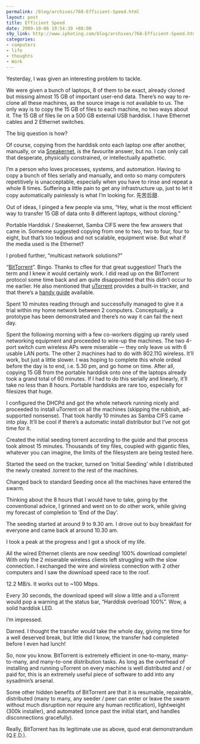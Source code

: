 ```yaml
--- 
permalink: /blog/archives/768-Efficient-Speed.html
layout: post
title: Efficient Speed
date: 2009-10-06 19:54:39 +08:00
s9y_link: http://www.iphoting.com/blog/archives/768-Efficient-Speed.html
categories: 
- computers
- life
- thoughts
- Work
---
```

<p class="whiteline"><p>Yesterday, I was given an interesting problem to tackle.</p>
</p><p class="whiteline"><p>We were given a bunch of laptops, 8 of them to be exact, already cloned but missing almost 15 GB of important user-end data. There&#8217;s no way to re-clone all these machines, as the source image is not available to us. The only way is to copy the 15 GB of files to each machine, no two ways about it. The 15 GB of files lie on a 500 GB external USB harddisk. I have Ethernet cables and 2 Ethernet switches.</p>
</p><p class="whiteline"><p>The big question is how?</p>
</p><p class="whiteline"><p>Of course, copying from the harddisk onto each laptop one after another, manually, or via <a onclick="_gaq.push(['_trackPageview', '/extlink/en.wikipedia.org/wiki/Sneakernet']);"  href="http://en.wikipedia.org/wiki/Sneakernet">Sneakernet</a>, is the favourite answer, but no. I can only call that desperate, physically constrained, or intellectually apathetic.</p>
</p><p class="whiteline"><p>I&#8217;m a person who loves processes, systems, and automation. Having to copy a bunch of files serially and manually, and onto so many computers repetitively is unacceptable, especially when you have to rinse and repeat a whole 8 times. Suffering a little pain to get any infrastructure up, just to let it copy automatically painlessly is what I&#8217;m looking for. 先苦后甜.</p>
</p><p class="whiteline"><p>Out of ideas, I pinged a few people via sms, &#8220;Hey, what is the most efficient way to transfer 15 GB of data onto 8 different laptops, without cloning.&#8221;</p>
</p><p class="whiteline"><p>Portable Harddisk / Sneakernet, Samba CIFS were the few answers that came in. Someone suggested copying from one to two, two to four, four to eight, but that&#8217;s too tedious and not scalable, equipment wise. But what if the media used is the Ethernet?</p>
</p><p class="whiteline"><p>I probed further, &#8220;multicast network solutions?&#8221;</p>
</p><p class="whiteline"><p>&#8220;<a onclick="_gaq.push(['_trackPageview', '/extlink/en.wikipedia.org/wiki/BitTorrent_(protocol)']);"  href="http://en.wikipedia.org/wiki/BitTorrent_(protocol)">BitTorrent</a>&#8221;. Bingo. Thanks to cflee for that great suggestion! That&#8217;s the term and I knew it would certainly work. I did read up on the BitTorrent protocol some time back and am quite disappointed that this didn&#8217;t occur to me earlier. He also mentioned that <a onclick="_gaq.push(['_trackPageview', '/extlink/www.utorrent.com/']);"  href="http://www.utorrent.com/">uTorrent</a> provides a built-in tracker, and that there&#8217;s a <a onclick="_gaq.push(['_trackPageview', '/extlink/www.utorrent.com/documentation/make-a-torrent']);"  href="http://www.utorrent.com/documentation/make-a-torrent">handy guide</a> available.</p>
</p><p class="whiteline"><p>Spent 10 minutes reading through and successfully managed to give it a trial within my home network between 2 computers. Conceptually, a prototype has been demonstrated and there&#8217;s no way it can fail the next day.</p>
</p><p class="whiteline"><p>Spent the following morning with a few co-workers digging up rarely used networking equipment and proceeded to wire-up the machines. The two 4-port switch cum wireless APs were miserable — they only leave us with 6 usable LAN ports. The other 2 machines had to do with 802.11G wireless. It&#8217;ll work, but just a little slower. I was hoping to complete this whole ordeal before the day is to end, i.e. 5.30 pm, and go home on time. After all, copying 15 GB from the portable harddisk onto one of the laptops already took a grand total of 60 minutes. If I had to do this serially and linearly, it&#8217;ll take no less than 8 hours. Portable harddisks are rare too, especially for filesizes that huge.</p>
</p><p class="whiteline"><p>I configured the DHCPd and got the whole network running nicely and proceeded to install uTorrent on all the machines (skipping the rubbish, ad-supported nonsense). That took hardly 10 minutes as Samba CIFS came into play. It&#8217;ll be cool if there&#8217;s a automatic install distributor but I&#8217;ve not got time for it.</p>
</p><p class="whiteline"><p>Created the initial seeding torrent according to the guide and that process took almost 15 minutes. Thousands of tiny files, coupled with gigantic files, whatever you can imagine, the limits of the filesystem are being tested here.</p>
</p><p class="whiteline"><p>Started the seed on the tracker, turned on &#8216;Initial Seeding&#8217; while I distributed the newly created .torrent to the rest of the machines.</p>
</p><p class="whiteline"><p>Changed back to standard Seeding once all the machines have entered the swarm.</p>
</p><p class="whiteline"><p>Thinking about the 8 hours that I would have to take, going by the conventional advice, I grinned and went on to do other work, while giving my forecast of completion to &#8216;End of the Day&#8217;.</p>
</p><p class="whiteline"><p>The seeding started at around 9 to 9.30 am. I drove out to buy breakfast for everyone and came back at around 10.30 am.</p>
</p><p class="whiteline"><p>I took a peak at the progress and I got a shock of my life.</p>
</p><p class="whiteline"><p>All the wired Ethernet clients are now seeding! 100% download complete! With only the 2 miserable wireless clients left struggling with the slow connection. I exchanged the wire and wireless connection with 2 other computers and I saw the download speed race to the roof.</p>
</p><p class="whiteline"><p>12.2 MB/s. It works out to ~100 Mbps.</p>
</p><p class="whiteline"><p>Every 30 seconds, the download speed will slow a little and a uTorrent would pop a warning at the status bar, &#8220;Harddisk overload 100%&#8221;. Wow, a solid harddisk LED.</p>
</p><p class="whiteline"><p>I&#8217;m impressed.</p>
</p><p class="whiteline"><p>Darned. I thought the transfer would take the whole day, giving me time for a well deserved break, but little did I know, the transfer had completed before I even had lunch!</p>
</p><p class="whiteline"><p>So, now you know. BitTorrent is extremely efficient in one-to-many, many-to-many, and many-to-one distribution tasks. As long as the overhead of installing and running uTorrent on every machine is well distributed and / or paid for, this is an extremely useful piece of software to add into any sysadmin&#8217;s arsenal.</p>
</p><p class="whiteline"><p>Some other hidden benefits of BitTorrent are that it is resumable, repairable, distributed (many to many, any seeder / peer can enter or leave the swarm without much disruption nor require any human rectification), lightweight (300k installer), and automated (once past the initial start, and handles disconnections gracefully).</p>
</p><p class="break"><p>Really, BitTorrent has its legitimate use as above, quod erat demonstrandum (Q.E.D.).</p></p>
